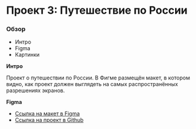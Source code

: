 # Проект 3: Путешествие по России

### Обзор
* Интро
* Figma
* Картинки

**Интро**

Проект о путешествии по России.
В Фигме размещён макет, в котором видно, как проект должен выглядеть на самых распространённых разрешениях экранов.

**Figma**

* [Ссылка на макет в Figma](https://www.figma.com/file/OyRWEjU6wBwRe1hapzQoLx/Sprint-3%3A-Russia-%2F-desktop-%2B-mobile?node-id=28503%3A0)
* [Ссылка на проект в Github](https://eaena.github.io/russian-travel/)
